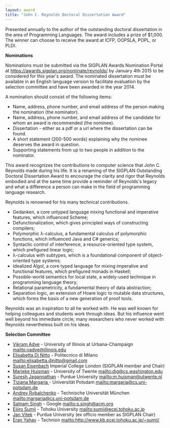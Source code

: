 ```yaml
---
layout: award
title: "John C. Reynolds Doctoral Dissertation Award"
---
```


Presented annually to the author of the outstanding doctoral
dissertation in the area of Programming Languages. The award includes
a prize of $1,000. The winner can choose to receive the award at ICFP,
OOPSLA, POPL, or PLDI.

**Nominations**

Nominations must be submitted via the SIGPLAN Awards Nomination Portal at 
<https://awards.sigplan.org/nominate/reynolds/> by January
4th 2015 to be considered for this year's award. The nominated dissertation
must be available in an English language version to facilitate
evaluation by the selection committee and have been awarded in the
year 2014.  

A nomination should consist of the following items:

 *  Name, address, phone number, and email address of the person making the nomination (the nominator).
 *  Name, address, phone number, and email address of the candidate for whom an award is recommended (the nominee).
 *  Dissertation - either as a pdf or a url where the dissertation can be found.
 *  A short statement (200-500 words) explaining why the nominee deserves the award in question. 
 *  Supporting statements from up to two people in addition to the nominator.

This award recognizes the contributions to computer science that John
C. Reynolds made during his life.  It is a renaming of the SIGPLAN
Outstanding Doctoral Dissertation Award to encourage the clarity and
rigor that Reynolds embodied and at the same time provide a reminder
of Reynolds's legacy and what a difference a person can make in the
field of programming language research.

Reynolds is renowned for his many technical contributions.

 * Gedanken, a core untyped language mixing functional and imperative features, which influenced Scheme;
 * Defunctionalization, which gives principled ways of constructing compilers;
 * Polymorphic λ-calculus, a fundamental calculus of polymorphic functions, which influenced Java and C# generics;
 * Syntactic control of interference, a resource-oriented type system, which prefigured linear logic;
 * λ-calculus with subtypes, which is a foundational component of object-oriented type systems;
 * Idealized Algol, a core typed language for mixing imperative and functional features, which prefigured monads in Haskell;
 * Possible-world semantics for local state, a widely-used technique in programming language theory;
 * Relational parametricity, a fundamental theory of data abstraction;
 * Separation logic, an extension of Hoare logic to mutable data structures, which forms the basis of a new generation of proof tools.

Reynolds was an inspiration to all he worked with. He was well known for helping colleagues and students work through ideas. But his influence went well beyond his immediate circle; many researchers who never worked with Reynolds nevertheless built on his ideas.
 
**Selection Committee**

 * [Vikram Adve](http://llvm.cs.uiuc.edu/~vadve/Home.html) - University of Illinois at Urbana-Champaign <mailto:vadve@illinois.edu>
 * [Elisabetta  Di Nitto](http://home.deib.polimi.it/dinitto/) - Politecnico di Milano <mailto:elisabetta.dinitto@gmail.com>
 * [Susan Eisenbach](http://www.imperial.ac.uk/AP/faces/pages/read/Home.jsp?person=s.eisenbach&_adf.ctrl-state=16dpu3khvn_99&_afrRedirect=169130355484999) Imperial College London (SIGPLAN member and Chair)
 * [Marieke Huisman](http://wwwhome.ewi.utwente.nl/~marieke/) -  University of Twente <mailto:djg@cs.washington.edu>
 * [Suresh Jagannathan](http://www.cs.purdue.edu/homes/suresh/)  - Purdue University <mailto:m.huisman@utwente.nl>
 * [Tiziana Margaria ](https://www.cs.uni-potsdam.de/sse/people.html?id=tmargaria) - Universität Potsdam <mailto:margaria@cs.uni-potsdam.de>
 * [Andrey Rybalchenko](http://www7.in.tum.de/~rybal/) - Technische Universität München <mailto:margaria@cs.uni-potsdam.de>
 * [Satnam Singh](https://plus.google.com/110563483361774700563/about) - Google <mailto:s.singh@acm.org>
 * [Eijiro Sumii](http://www.kb.ecei.tohoku.ac.jp/~sumii/)  - Tohoku University <mailto:sumii@ecei.tohoku.ac.jp>
 * [Jan Vitek](http://www.cs.purdue.edu/homes/jv/) - Purdue University (ex officio member as SIGPLAN Chair)
 * [Eran Yahav](http://www.cs.technion.ac.il/~yahave/) - Technion <mailto:http://www.kb.ecei.tohoku.ac.jp/~sumii/>
